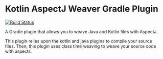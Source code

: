 # Kotlin AspectJ Weaver Gradle Plugin

[![Build Status](https://travis-ci.org/JLLeitschuh/gradle-kotlin-aspectj-weaver.svg?branch=master)](https://travis-ci.org/JLLeitschuh/gradle-kotlin-aspectj-weaver)

A Gradle plugin that allows you to weave Java and Kotlin files with AspectJ.

This plugin relies upon the kotlin and java plugins to compile your source files.
Then, this plugin uses class time weaving to weave your source code with aspects.

